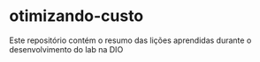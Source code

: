 # otimizando-custo
Este repositório contém o resumo das lições aprendidas durante o desenvolvimento do lab na DIO
